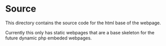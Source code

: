 # Source

This directory contains the source code for the html base of the webpage. 

Currently this only has static webpages that are a base skeleton for the future dynamic php embeded webpages.